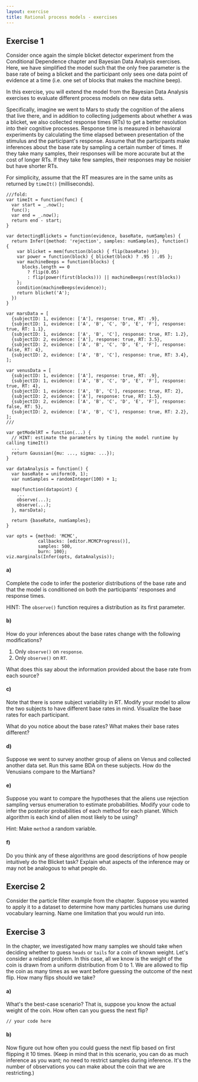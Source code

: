 ```yaml
---
layout: exercise
title: Rational process models - exercises
---
```


## Exercise 1

Consider once again the simple blicket detector experiment from the Conditional Dependence chapter and Bayesian Data Analysis exercises.
Here, we have simplified the model such that the only free parameter is the base rate of being a blicket and the participant only sees one data point of evidence at a time (i.e. one set of blocks that makes the machine beep).

In this exercise, you will extend the model from the Bayesian Data Analysis exercises to evaluate different process models on new data sets.

Specifically, imagine we went to Mars to study the cognition of the aliens that live there, and in addition to collecting judgements about whether `A` was a blicket, we also collected response times (RTs) to get a better resolution into their cognitive processes.
Response time is measured in behavioral experiments by calculating the time elapsed between presentation of the stimulus and the participant's response.
Assume that the participants make inferences about the base rate by sampling a certain number of times.
If they take many samples, their responses will be more accurate but at the cost of longer RTs.
If they take few samples, their responses may be noisier but have shorter RTs.

For simplicity, assume that the RT measures are in the same units as returned by `timeIt()` (milliseconds).


~~~
///fold:
var timeIt = function(func) {
  var start = _.now();
  func();
  var end = _.now();
  return end - start;
}

var detectingBlickets = function(evidence, baseRate, numSamples) {
  return Infer({method: 'rejection', samples: numSamples}, function() {
    var blicket = mem(function(block) { flip(baseRate) });
    var power = function(block) { blicket(block) ? .95 : .05 };
    var machineBeeps = function(blocks) {
      blocks.length == 0
        ? flip(0.05)
        : flip(power(first(blocks))) || machineBeeps(rest(blocks))
    };
    condition(machineBeeps(evidence));
    return blicket('A');
  })
}

var marsData = [
  {subjectID: 1, evidence: ['A'], response: true, RT: .9},
  {subjectID: 1, evidence: ['A', 'B', 'C', 'D', 'E', 'F'], response: true, RT: 1.1},
  {subjectID: 1, evidence: ['A', 'B', 'C'], response: true, RT: 1.2},
  {subjectID: 2, evidence: ['A'], response: true, RT: 3.5},
  {subjectID: 2, evidence: ['A', 'B', 'C', 'D', 'E', 'F'], response: false, RT: 4},
  {subjectID: 2, evidence: ['A', 'B', 'C'], response: true, RT: 3.4},
];

var venusData = [
  {subjectID: 1, evidence: ['A'], response: true, RT: .9},
  {subjectID: 1, evidence: ['A', 'B', 'C', 'D', 'E', 'F'], response: true, RT: 4},
  {subjectID: 1, evidence: ['A', 'B', 'C'], response: true, RT: 2},
  {subjectID: 2, evidence: ['A'], response: true, RT: 1.5},
  {subjectID: 2, evidence: ['A', 'B', 'C', 'D', 'E', 'F'], response: false, RT: 5},
  {subjectID: 2, evidence: ['A', 'B', 'C'], response: true, RT: 2.2},
];
///

var getModelRT = function(...) {
  // HINT: estimate the parameters by timing the model runtime by calling timeIt()
  ...
  return Gaussian({mu: ..., sigma: ...});
}

var dataAnalysis = function() {
  var baseRate = uniform(0, 1);
  var numSamples = randomInteger(100) + 1;
  
  map(function(datapoint) {
    ...
    observe(...);
    observe(...);
  }, marsData);

  return {baseRate, numSamples};
}

var opts = {method: 'MCMC',
            callbacks: [editor.MCMCProgress()], 
            samples: 500,
            burn: 100};
viz.marginals(Infer(opts, dataAnalysis));
~~~


#### a)

Complete the code to infer the posterior distributions of the base rate and that the model is conditioned on both the participants' responses and response times.

HINT: The `observe()` function requires a distribution as its first parameter.


#### b)

How do your inferences about the base rates change with the following modifications?

1. Only `observe()` on `response`.
2. Only `observe()` on `RT`.

What does this say about the information provided about the base rate from each source?


#### c)

Note that there is some subject variability in RT.
Modify your model to allow the two subjects to have different base rates in mind.
Visualize the base rates for each participant.

What do you notice about the base rates?
What makes their base rates different?


#### d)

Suppose we went to survey another group of aliens on Venus and collected another data set.
Run this same BDA on these subjects.
How do the Venusians compare to the Martians?


#### e)

Suppose you want to compare the hypotheses that the aliens use rejection sampling versus enumeration to estimate probabilities.
Modify your code to infer the posterior probabilities of each method for each planet.
Which algorithm is each kind of alien most likely to be using?

Hint: Make `method` a random variable.


#### f)

Do you think any of these algorithms are good descriptions of how people intuitively do the Blicket task?
Explain what aspects of the inference may or may not be analogous to what people do.

## Exercise 2

Consider the particle filter example from the chapter. Suppose you wanted to apply it to a dataset to determine how many particles humans use during vocabulary learning. Name one limitation that you would run into. 

## Exercise 3

In the chapter, we investigated how many samples we should take when deciding whether to guess `heads` or `tails` for a coin of known weight. Let's consider a related problem. In this case, all we know is the weight of the coin is drawn from a uniform distribution from 0 to 1. We are allowed to flip the coin as many times as we want before guessing the outcome of the next flip. How many flips should we take? 

#### a) 

What's the best-case scenario? That is, suppose you know the actual weight of the coin. How often can you guess the next flip? 

~~~~
// your code here
~~~~

#### b)

Now figure out how often you could guess the next flip based on first flipping it 10 times. (Keep in mind that in this scenario, you can do as much inference as you want; no need to restrict samples during inference. It's the number of observations you can make about the coin that we are restricting.)